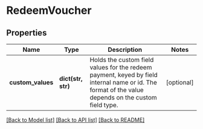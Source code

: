 # RedeemVoucher

## Properties
Name | Type | Description | Notes
------------ | ------------- | ------------- | -------------
**custom_values** | **dict(str, str)** | Holds the custom field values for the redeem payment, keyed by field internal name or id. The format of the value depends on the custom field type.  | [optional] 

[[Back to Model list]](../README.md#documentation-for-models) [[Back to API list]](../README.md#documentation-for-api-endpoints) [[Back to README]](../README.md)


